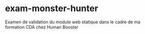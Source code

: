 # exam-monster-hunter
Examen de validation du module web statique dans le cadre de ma formation CDA chez Human Booster

